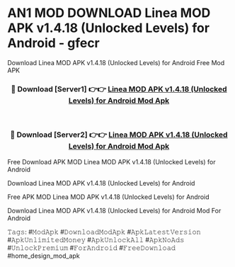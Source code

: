 # AN1 MOD DOWNLOAD Linea MOD APK v1.4.18 (Unlocked Levels) for Android - gfecr
Download Linea MOD APK v1.4.18 (Unlocked Levels) for Android Free Mod APK

<div align="center">
<h3>🔴 Download [Server1] 👉👉 <a href="https://apk-comot.site?title=Linea_MOD_APK_v1.4.18_(Unlocked_Levels)_for_Android">Linea MOD APK v1.4.18 (Unlocked Levels) for Android Mod Apk</a></h3><br>

<h3>🔴 Download [Server2] 👉👉 <a href="https://apk-comot.site?title=Linea_MOD_APK_v1.4.18_(Unlocked_Levels)_for_Android">Linea MOD APK v1.4.18 (Unlocked Levels) for Android Mod Apk</a></h3>
</div>


Free Download APK MOD Linea MOD APK v1.4.18 (Unlocked Levels) for Android

Download Linea MOD APK v1.4.18 (Unlocked Levels) for Android 

Free APK MOD Linea MOD APK v1.4.18 (Unlocked Levels) for Android 

Download Linea MOD APK v1.4.18 (Unlocked Levels) for Android Mod For Android

𝚃𝚊𝚐𝚜: #𝙼𝚘𝚍𝙰𝚙𝚔 #𝙳𝚘𝚠𝚗𝚕𝚘𝚊𝚍𝙼𝚘𝚍𝙰𝚙𝚔 #𝙰𝚙𝚔𝙻𝚊𝚝𝚎𝚜𝚝𝚅𝚎𝚛𝚜𝚒𝚘𝚗 #𝙰𝚙𝚔𝚄𝚗𝚕𝚒𝚖𝚒𝚝𝚎𝚍𝙼𝚘𝚗𝚎𝚢 #𝙰𝚙𝚔𝚄𝚗𝚕𝚘𝚌𝚔𝙰𝚕𝚕 #𝙰𝚙𝚔𝙽𝚘𝙰𝚍𝚜 #𝚄𝚗𝚕𝚘𝚌𝚔𝙿𝚛𝚎𝚖𝚒𝚞𝚖 #𝙵𝚘𝚛𝙰𝚗𝚍𝚛𝚘𝚒𝚍 #𝙵𝚛𝚎𝚎𝙳𝚘𝚠𝚗𝚕𝚘𝚊𝚍 #home_design_mod_apk